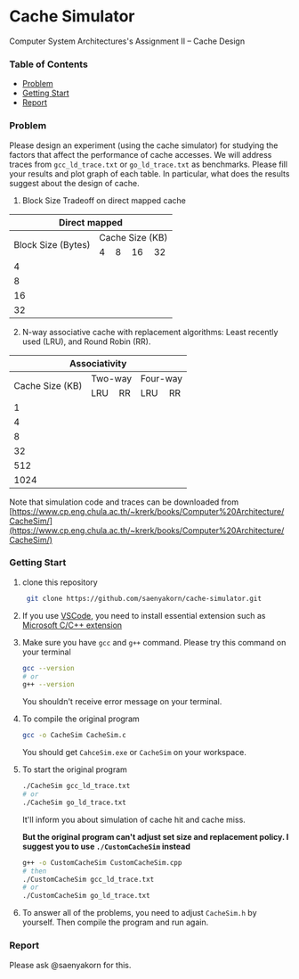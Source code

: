 # Cache Simulator

Computer System Architectures's Assignment II – Cache Design

### Table of Contents

- [Problem](#Problem)
- [Getting Start](#Getting-Start)
- [Report](#Report)

### Problem

Please design an experiment (using the cache simulator) for studying the factors that affect the
performance of cache accesses. We will address traces from `gcc_ld_trace.txt` or `go_ld_trace.txt` as
benchmarks. Please fill your results and plot graph of each table. In particular, what does the
results suggest about the design of cache.

1. Block Size Tradeoff on direct mapped cache

<table>
    <thead>
        <tr>
            <th colspan="5">
              <center>Direct mapped</center>
            </th>
        </tr>
    </thead>
    <tbody>
        <tr>
            <td rowspan="2">Block Size (Bytes)</td>
            <td colspan="4">Cache Size (KB)</td> 
        </tr>
        <tr>
          <td>4</td>
          <td>8</td>
          <td>16</td>
          <td>32</td>
        </tr>
        <tr>
          <td>4</td>
          <td></td>
          <td></td>
          <td></td>
          <td></td>
        </tr>
        <tr>
          <td>8</td>
          <td></td>
          <td></td>
          <td></td>
          <td></td>
        </tr>
        <tr>
          <td>16</td>
          <td></td>
          <td></td>
          <td></td>
          <td></td>
        </tr>
        <tr>
          <td>32</td>
          <td></td>
          <td></td>
          <td></td>
          <td></td>
        </tr>
    </tbody>
</table>

2. N-way associative cache with replacement algorithms: Least recently used (LRU), and Round Robin (RR).

<table>
    <thead>
        <tr>
            <th colspan="5">
              <center>Associativity</center>
            </th>
        </tr>
    </thead>
    <tbody>
        <tr>
            <td rowspan="2">Cache Size (KB) </td>
            <td colspan="2">Two-way</td> 
            <td colspan="2">Four-way</td> 
        </tr>
        <tr>
          <td>LRU</td>
          <td>RR</td>
          <td>LRU</td>
          <td>RR</td>
        </tr>
        <tr>
          <td>1</td>
          <td></td>
          <td></td>
          <td></td>
          <td></td>
        </tr>
        <tr>
          <td>4</td>
          <td></td>
          <td></td>
          <td></td>
          <td></td>
        </tr>
        <tr>
          <td>8</td>
          <td></td>
          <td></td>
          <td></td>
          <td></td>
        </tr>
        <tr>
          <td>32</td>
          <td></td>
          <td></td>
          <td></td>
          <td></td>
        </tr>
        <tr>
          <td>512</td>
          <td></td>
          <td></td>
          <td></td>
          <td></td>
        </tr>
        <tr>
          <td>1024</td>
          <td></td>
          <td></td>
          <td></td>
          <td></td>
        </tr>
    </tbody>
</table>

Note that simulation code and traces can be downloaded from [https://www.cp.eng.chula.ac.th/~krerk/books/Computer%20Architecture/CacheSim/](https://www.cp.eng.chula.ac.th/~krerk/books/Computer%20Architecture/CacheSim/)

### Getting Start

1. clone this repository

   ```bash
    git clone https://github.com/saenyakorn/cache-simulator.git
   ```

2. If you use [VSCode](https://code.visualstudio.com), you need to install essential extension such as [Microsoft C/C++ extension](https://code.visualstudio.com/docs/languages/cpp)

3. Make sure you have `gcc` and `g++` command. Please try this command on your terminal

   ```bash
   gcc --version
   # or
   g++ --version
   ```

   You shouldn't receive error message on your terminal.

4. To compile the original program

   ```bash
   gcc -o CacheSim CacheSim.c
   ```

   You should get `CahceSim.exe` or `CacheSim` on your workspace.

5. To start the original program

   ```bash
   ./CacheSim gcc_ld_trace.txt
   # or
   ./CacheSim go_ld_trace.txt
   ```

   It'll inform you about simulation of cache hit and cache miss.

   **But the original program can't adjust set size and replacement policy. I suggest you to use `./CustomCacheSim` instead**

   ```bash
   g++ -o CustomCacheSim CustomCacheSim.cpp
   # then
   ./CustomCacheSim gcc_ld_trace.txt
   # or
   ./CustomCacheSim go_ld_trace.txt
   ```

6. To answer all of the problems, you need to adjust `CacheSim.h` by yourself. Then compile the program and run again.

### Report

Please ask @saenyakorn for this.
